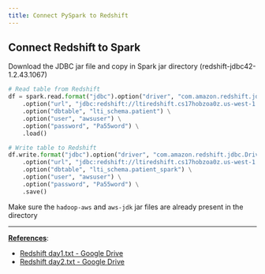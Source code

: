 ```yaml
---
title: Connect PySpark to Redshift
---
```


## Connect Redshift to Spark

Download the JDBC jar file and copy in Spark jar directory (redshift-jdbc42-1.2.43.1067)

````python
# Read table from Redshift
df = spark.read.format("jdbc").option("driver", "com.amazon.redshift.jdbc.Driver") \
	.option("url", "jdbc:redshift://ltiredshift.cs17hobzoa0z.us-west-1.redshift.amazonaws.com:5439/<dbname>") \
	.option("dbtable", "lti_schema.patient") \
	.option("user", "awsuser") \
	.option("password", "Pa55word") \
	.load()

# Write table to Redshift
df.write.format("jdbc").option("driver", "com.amazon.redshift.jdbc.Driver") \
	.option("url", "jdbc:redshift://ltiredshift.cs17hobzoa0z.us-west-1.redshift.amazonaws.com:5439/<dbname>") \
	.option("dbtable", "lti_schema.patient_spark") \
	.option("user", "awsuser") \
	.option("password", "Pa55word") \
	.save()
````

Make sure the `hadoop-aws` and `aws-jdk` jar files are already present in the directory

---

**<u>References</u>**:

* [Redshift day1.txt - Google Drive](https://drive.google.com/file/d/1y2Y9vAENNXIivX8T5V-npRJvmqjpgsBJ/view)
* [Redshift day2.txt - Google Drive](https://drive.google.com/file/d/1e5bScNp3ozxSu5XvOVoF19T2wuhxM8YK/view)